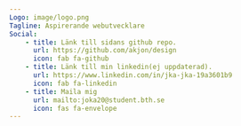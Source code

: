 ```yaml
---
Logo: image/logo.png
Tagline: Aspirerande webutvecklare
Social:
    - title: Länk till sidans github repo.
      url: https://github.com/akjon/design
      icon: fab fa-github
    - title: Länk till min linkedin(ej uppdaterad).
      url: https://www.linkedin.com/in/jka-jka-19a3601b9
      icon: fab fa-linkedin
    - title: Maila mig
      url: mailto:joka20@student.bth.se
      icon: fas fa-envelope
---
```

